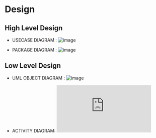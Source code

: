 # Design

## High Level Design 
* USECASE DIAGRAM :
![image](https://github.com/256606/miniproject/blob/main/2_Design/BEHAVIORAL%20DIAGRAM/Usecase%20diagram.jpg)

* PACKAGE DIAGRAM :
![image](https://github.com/256606/miniproject/blob/main/2_Design/STRUCTURAL%20DIAGRAM/Package%20diagram.jpg)

## Low Level Design 
* UML OBJECT DIAGRAM :
![image](https://github.com/256606/miniproject/blob/main/2_Design/STRUCTURAL%20DIAGRAM/Object%20diagram.jpg)

* ACTIVITY DIAGRAM:
![image](https://github.com/256606/miniproject/blob/main/2_Design/BEHAVIORAL%20DIAGRAM/Activitydiagram.dotx)

                              
